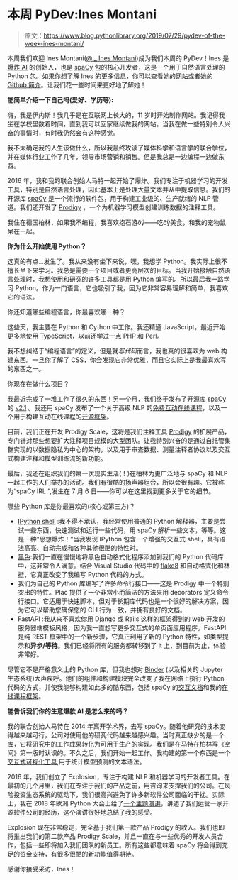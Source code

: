 # 本周 PyDev:Ines Montani

> 原文：<https://www.blog.pythonlibrary.org/2019/07/29/pydev-of-the-week-ines-montani/>

本周我们欢迎 Ines Montani([@ _ Ines Montani](https://twitter.com/_inesmontani))成为我们本周的 PyDev！Ines 是[爆炸 AI](https://explosion.ai/) 的创始人，也是 [spaCy](https://spacy.io/) 包的核心开发者，这是一个用于自然语言处理的 Python 包。如果你想了解 Ines 的更多信息，你可以查看她的[网站](https://ines.io/)或者她的 [Github 简介](https://github.com/ines)。让我们花一些时间来更好地了解她！

**能简单介绍一下自己吗(爱好、学历等):**

嗨，我是伊内斯！我几乎是在互联网上长大的，11 岁时开始制作网站。我记得我坐在学校里数着时间，直到我可以回家继续做我的网站。当我在做一些特别令人兴奋的事情时，有时我仍然会有这种感觉。

我不太确定我的人生该做什么，所以我最终攻读了媒体科学和语言学的联合学位，并在媒体行业工作了几年，领导市场营销和销售。但是我总是一边编程一边做东西。

2016 年，我和我的联合创始人马特一起开始了爆炸。我们专注于机器学习的开发工具，特别是自然语言处理，因此基本上是处理大量文本并从中提取信息。我们的开源库 [spaCy](https://spacy.io) 是一个流行的软件包，用于构建工业级的、生产就绪的 NLP 管道。我们还开发了 [Prodigy](https://prodi.gy) ，一个为机器学习模型创建训练数据的注释工具。

我住在德国柏林，如果我不编程，我喜欢抱石游ðÿ——吃ðÿ美食，和我的宠物鼠呆在一起。

**你为什么开始使用 Python？**

这真的有点...发生了。我从来没有坐下来说，嘿，我想学 Python。我实际上很不擅长坐下来学习。我总是需要一个项目或者更高层次的目标。当我开始接触自然语言处理时，我想使用和研究的许多工具都是用 Python 编写的。所以最后我一路学习 Python。作为一门语言，它也吸引了我，因为它非常容易理解和简单，我喜欢它的语法。

你还知道哪些编程语言，你最喜欢哪一种？

这些天，我主要在 Python 和 Cython 中工作。我还精通 JavaScript，最近开始更多地使用 TypeScript，以前还学过一点 PHP 和 Perl。

我不想纠结于“编程语言”的定义，但是就*写代码*而言，我也真的很喜欢为 web 构建东西。一旦你了解了 CSS，你会发现它非常优雅，而且它实际上是我最喜欢写的东西之一。

你现在在做什么项目？

我最近完成了一堆工作了很久的东西！另一个月，我们终于发布了开源库 [spaCy](https://spacy.io) 的 [v2.1](https://explosion.ai/blog/spacy-v2-1) 。我还用 spaCy 发布了一个关于高级 NLP 的[免费互动在线课程](https://course.spacy.io/)，以及一个用于构建互动在线课程的[开源框架](https://github.com/ines/spacy-course)。

目前，我们正在开发 Prodigy Scale，这将是我们注释工具 [Prodigy](https://prodi.gy) 的扩展产品，专门针对那些想要扩大注释项目规模的大型团队。让我特别兴奋的是通过自托管集群实现的以数据隐私为中心的架构，以及用于审查数据、测量注释者协议以及交互式构建注释和模型训练流的新功能。

最后，我还在组织我们的第一次现实生活(！)在柏林为更广泛地与 spaCy 和 NLP 一起工作的人们举办的活动。我们有很酷的扬声器组合，所以会很有趣。它被称为“spaCy IRL ”,发生在 7 月 6 日——你可以在这里找到更多关于它的细节。

哪些 Python 库是你最喜欢的(核心或第三方)？

*   [IPython shell](https://ipython.readthedocs.io) :我不得不承认，我经常使用普通的 Python 解释器，主要是尝试一些东西，快速测试和运行一些代码，用 spaCy 解析一些文本，等等。这是一种“思想爆炸！“当我发现 IPython 包含一个增强的交互式 shell，具有语法高亮、自动完成和各种其他很酷的特性时。
*   [黑色](https://github.com/ambv/black):我们一直在慢慢地将黑色自动格式化程序添加到我们的 Python 代码库中，这非常令人满意。结合 Visual Studio 代码中的 [flake8](http://flake8.pycqa.org/en/latest/) 和自动格式化和林挺，它真正改变了我编写 Python 代码的方式。
*   我们为自己的 Python 库编写了许多命令行接口——这是 Prodigy 中一个特别突出的特性。Plac 提供了一个非常小而简洁的方法来用 decorators 定义命令行接口。它适用于快速脚本，但对于长期库代码也是一个很好的解决方案，因为它可以帮助您确保您的 CLI 行为一致，并拥有良好的文档。
*   FastAPI :我从来不喜欢你用 Django 或 Rails 这样的框架得到的 web 开发的服务器端模板风格，因为我一直想写更多交互式的单页面应用程序。FastAPI 是纯 REST 框架中的一个新步骤，它真正利用了新的 Python 特性，如类型提示和**异步/等待**。我们已经将所有的服务都转移到了 it 上，到目前为止，体验非常好。

尽管它不是严格意义上的 Python 库，但我也想对 [Binder](https://ovh.mybinder.org/) (以及相关的 Jupyter 生态系统)大声疾呼。他们的组件和构建模块完全改变了我在网络上执行 Python 代码的方式，并使我能够构建如此多的酷东西，包括 spaCy 的[交互文档](https://increment.com/documentation/transforming-spacys-docs/)和我的[在线课程框架](https://github.com/ines/spacy-course)。

**能告诉我们你的生意爆款 AI 是怎么来的吗？**

我的联合创始人马特在 2014 年离开学术界，去写 spaCy。随着他研究的技术变得越来越可行，公司对使用他的研究代码越来越感兴趣。当时真正缺少的是一个库，它将研究中的工作成果转化为可用于生产的实现。我们是在马特在柏林写《空间》第一版时认识的。不久之后，我们开始一起工作。我构建的第一个东西是一个[交互式可视化工具](https://explosion.ai/demos/displaCy),用于统计模型预测的文本语法。

2016 年，我们创立了 Explosion，专注于构建 NLP 和机器学习的开发者工具。在最初的几个月里，我们在专注于我们的产品之前，用咨询来支撑我们的公司。在风险投资生态系统的驱动下，我们很高兴避免了许多新软件公司面临的干扰。实际上，我在 2018 年欧洲 Python 大会上给了[一个主题演讲](https://www.youtube.com/watch?v=74AsJ7RET20)，讲述了我们运营一家开源软件公司的经历，这个演讲很好地总结了我的感受。

Explosion 现在非常稳定，完全基于我们第一款产品 Prodigy 的收入。我们也即将推出我们的第二款产品 Prodigy Scale，并且一直在与一些优秀的开发人员合作，包括一些即将加入我们团队的新员工。所有这些都意味着 spaCy 将会得到充足的资金支持，有很多很酷的新功能值得期待。

感谢你接受采访，Ines！